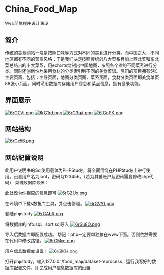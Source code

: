 # China_Food_Map

Web前端程序设计课设

## 简介

传统的美食网站一般是按照口味等方式对不同的美食进行分类。而中国之大，不同地区都有不同的菜品风格；于是我们决定按照传统的八大菜系再加上西北菜和东北菜总结出的十大菜系，用echarts绘制出中国地图，按照各个省的不同菜系进行分类。同时还创新性地采用食材的分类索引到不同的美食菜谱。我们的项目拥有5张主要页面，包括：主导页面，地图分类页面，菜系页面，食材分类页面即美食单页88张小页面。同时采用数据库存储用户信息和菜品信息，拥有登录功能。

## 界面展示

[![6rGGVI.png](https://s3.ax1x.com/2021/03/15/6rGGVI.png)](https://imgtu.com/i/6rGGVI)
[![6rG1rd.png](https://s3.ax1x.com/2021/03/15/6rG1rd.png)](https://imgtu.com/i/6rG1rd)
[![6rG3qA.png](https://s3.ax1x.com/2021/03/15/6rG3qA.png)](https://imgtu.com/i/6rG3qA)
[![6rGnPK.png](https://s3.ax1x.com/2021/03/15/6rGnPK.png)](https://imgtu.com/i/6rGnPK)
## 网站结构

[![6rGe56.png](https://s3.ax1x.com/2021/03/15/6rGe56.png)](https://imgtu.com/i/6rGe56)

## 网站配置说明

此用户说明书的Sql使用载体为PHPStudy，将全面围绕在PHPStudy上进行使用。设置用户名为root，密码为123456。（若为其他账户及密码需要修改php代码）
菜谱数据库设置：


此处改为你相应的信息即可
[![6rGZUx.png](https://s3.ax1x.com/2021/03/15/6rGZUx.png)](https://imgtu.com/i/6rGZUx)


在环境中下载s数据库工具，并点击管理。
[![6rGVV1.png](https://s3.ax1x.com/2021/03/15/6rGVV1.png)](https://imgtu.com/i/6rGVV1)


登陆phpstudy
[![6rGAbR.png](https://s3.ax1x.com/2021/03/15/6rGAbR.png)](https://imgtu.com/i/6rGAbR)


将数据库的info.sql、sort.sql导入
[![6rGu8O.png](https://s3.ax1x.com/2021/03/15/6rGu8O.png)](https://imgtu.com/i/6rGu8O)


导入后数据库即配置成功。
切记：php一定要单独放在www下面。否则依然需要在代码中修改路径。
[![6rGMxe.png](https://s3.ax1x.com/2021/03/15/6rGMxe.png)](https://imgtu.com/i/6rGMxe)


用户信息数据库设置：
[![6rGlKH.png](https://s3.ax1x.com/2021/03/15/6rGlKH.png)](https://imgtu.com/i/6rGlKH)


打开phpstudy，输入127.0.0.1/food_map/dataset-reprocess，运行我写好的数据库配置文件，即完成用户信息数据库的设置
